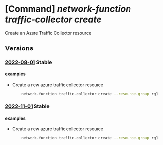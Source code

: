 # [Command] _network-function traffic-collector create_

Create an Azure Traffic Collector resource

## Versions

### [2022-08-01](/Resources/mgmt-plane/L3N1YnNjcmlwdGlvbnMve30vcmVzb3VyY2Vncm91cHMve30vcHJvdmlkZXJzL21pY3Jvc29mdC5uZXR3b3JrZnVuY3Rpb24vYXp1cmV0cmFmZmljY29sbGVjdG9ycy97fQ==/2022-08-01.xml) **Stable**

<!-- mgmt-plane /subscriptions/{}/resourcegroups/{}/providers/microsoft.networkfunction/azuretrafficcollectors/{} 2022-08-01 -->

#### examples

- Create a new azure traffic collector resource
    ```bash
        network-function traffic-collector create --resource-group rg1 --traffic-collector-name atc1 --location eastus
    ```

### [2022-11-01](/Resources/mgmt-plane/L3N1YnNjcmlwdGlvbnMve30vcmVzb3VyY2Vncm91cHMve30vcHJvdmlkZXJzL21pY3Jvc29mdC5uZXR3b3JrZnVuY3Rpb24vYXp1cmV0cmFmZmljY29sbGVjdG9ycy97fQ==/2022-11-01.xml) **Stable**

<!-- mgmt-plane /subscriptions/{}/resourcegroups/{}/providers/microsoft.networkfunction/azuretrafficcollectors/{} 2022-11-01 -->

#### examples

- Create a new azure traffic collector resource
    ```bash
        network-function traffic-collector create --resource-group rg1 --traffic-collector-name atc1 --location eastus
    ```
